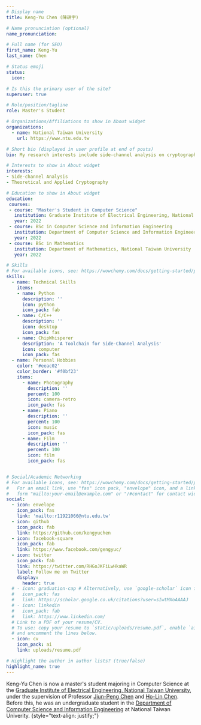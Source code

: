 ```yaml
---
# Display name
title: Keng-Yu Chen (陳耕宇)

# Name pronunciation (optional)
name_pronunciation:

# Full name (for SEO)
first_name: Keng-Yu
last_name: Chen

# Status emoji
status:
  icon:

# Is this the primary user of the site?
superuser: true

# Role/position/tagline
role: Master's Student

# Organizations/Affiliations to show in About widget
organizations:
  - name: National Taiwan University
    url: https://www.ntu.edu.tw

# Short bio (displayed in user profile at end of posts)
bio: My research interests include side-channel analysis on cryptography and theoretical aspects of concrete cryptographic constructions

# Interests to show in About widget
interests:
- Side-channel Analysis
- Theoretical and Applied Cryptography

# Education to show in About widget
education:
 courses:
 - course: "Master's Student in Computer Science"
   institution: Graduate Institute of Electrical Engineering, National Taiwan University
   year: 2022
 - course: BSc in Computer Science and Information Engineering
   institution: Department of Computer Science and Information Engineering, National Taiwan University
   year: 2022
 - course: BSc in Mathematics
   institution: Department of Mathematics, National Taiwan University
   year: 2022

# Skills
# For available icons, see: https://wowchemy.com/docs/getting-started/page-builder/#icons
skills:
  - name: Technical Skills
    items:
    - name: Python
      description: ''
      icon: python
      icon_pack: fab
    - name: C/C++
      description: ''
      icon: desktop
      icon_pack: fas
    - name: ChipWhisperer
      description: 'A Toolchain for Side-Channel Analysis'
      icon: computer
      icon_pack: fas
  - name: Personal Hobbies
    color: '#eeac02'
    color_border: '#f0bf23'
    items:
      - name: Photography
        description: ''
        percent: 100
        icon: camera-retro
        icon_pack: fas
      - name: Piano
        description: ''
        percent: 100
        icon: music
        icon_pack: fas
      - name: Film
        description: ''
        percent: 100
        icon: film
        icon_pack: fas


# Social/Academic Networking
# For available icons, see: https://wowchemy.com/docs/getting-started/page-builder/#icons
#   For an email link, use "fas" icon pack, "envelope" icon, and a link in the
#   form "mailto:your-email@example.com" or "/#contact" for contact widget.
social:
  - icon: envelope
    icon_pack: fas
    link: 'mailto:r11921066@ntu.edu.tw'
  - icon: github
    icon_pack: fab
    link: https://github.com/kengyuchen
  - icon: facebook-square
    icon_pack: fab
    link: https://www.facebook.com/gengyuc/
  - icon: twitter
    icon_pack: fab
    link: https://twitter.com/RHGoJKFiLwHkaWR
    label: Follow me on Twitter
    display:
      header: true
  # - icon: graduation-cap # Alternatively, use `google-scholar` icon from `ai` icon pack
  #   icon_pack: fas
  #   link: https://scholar.google.co.uk/citations?user=sIwtMXoAAAAJ
  # - icon: linkedin
  #   icon_pack: fab
  #   link: https://www.linkedin.com/
  # Link to a PDF of your resume/CV.
  # To use: copy your resume to `static/uploads/resume.pdf`, enable `ai` icons in `params.yaml`,
  # and uncomment the lines below.
  - icon: cv
    icon_pack: ai
    link: uploads/resume.pdf

# Highlight the author in author lists? (true/false)
highlight_name: true
---
```


Keng-Yu Chen is now a master's student majoring in Computer Science at the [Graduate Institute of Electrical Engineering, National Taiwan University](https://graduate.ee.ntu.edu.tw/#/), under the supervision of Professor [Jiun-Peng Chen](http://www.ee.ntu.edu.tw/profile1.php?id=1080416) and [Ho-Lin Chen](https://www.ee.ntu.edu.tw/profile1.php?id=100129). Before this, he was an undergraduate student in the [Department of Computer Science and Information Engineering](https://www.csie.ntu.edu.tw/) at National Taiwan Univerity.
{style="text-align: justify;"}
